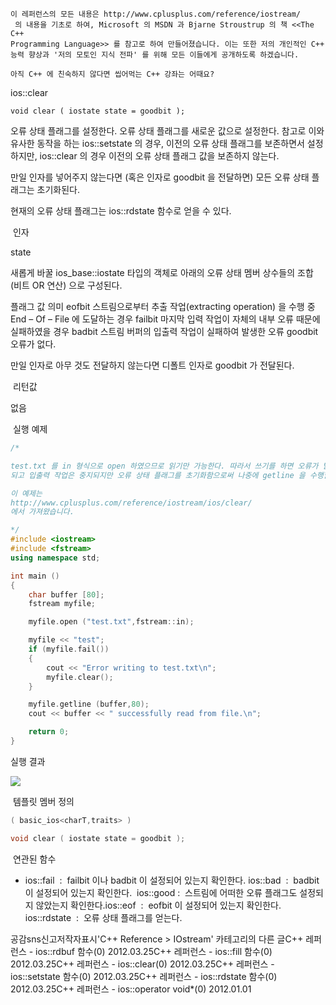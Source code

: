 

```warning
이 레퍼런스의 모든 내용은 http://www.cplusplus.com/reference/iostream/
 의 내용을 기초로 하여, Microsoft 의 MSDN 과 Bjarne Stroustrup 의 책 <<The C++ 
Programming Language>> 를 참고로 하여 만들어졌습니다. 이는 또한 저의 개인적인 C++ 능력 향상과 '저의 모토인 지식 전파' 를 위해 모든 이들에게 공개하도록 하겠습니다.
```

```info
아직 C++ 에 친숙하지 않다면 씹어먹는 C++ 강좌는 어때요?
```

ios::clear

```info
void clear ( iostate state = goodbit );
```


오류 상태 플래그를 설정한다.
오류 상태 플래그를 새로운 값으로 설정한다. 참고로 이와 유사한 동작을 하는 ios::setstate 의 경우, 이전의 오류 상태 플래그를 보존하면서 설정하지만, ios::clear 의 경우 이전의 오류 상태 플래그 값을 보존하지 않는다.

만일 인자를 넣어주지 않는다면 (혹은 인자로 goodbit 을 전달하면) 모든 오류 상태 플래그는 초기화된다.

현재의 오류 상태 플래그는 ios::rdstate 함수로 얻을 수 있다. 

 인자


state

새롭게 바꿀 ios_base::iostate 타입의 객체로 아래의 오류 상태 멤버 상수들의 조합 (비트 OR 연산) 으로 구성된다.




플래그 값
의미
eofbit
스트림으로부터 추출 작업(extracting operation) 을 수행 중 End – Of –  File 에 도달하는 경우
failbit
마지막 입력 작업이 자체의 내부 오류 때문에 실패하였을  경우 
badbit
스트림 버퍼의 입출력 작업이 실패하여 발생한 오류
goodbit
오류가 없다. 

만일 인자로 아무 것도 전달하지 않는다면 디폴트 인자로 goodbit 가 전달된다. 


 리턴값


없음

 실행 예제

```cpp
/*

test.txt 를 in 형식으로 open 하였으므로 읽기만 가능한다. 따라서 쓰기를 하면 오류가 발생하므로 myfile.fail() 이 true 가
되고 입출력 작업은 중지되지만 오류 상태 플래그를 초기화함으로써 나중에 getline 을 수행할 수 있게 된다.

이 예제는
http://www.cplusplus.com/reference/iostream/ios/clear/
에서 가져왔습니다.

*/
#include <iostream>
#include <fstream>
using namespace std;

int main () 
{
    char buffer [80];
    fstream myfile;

    myfile.open ("test.txt",fstream::in);

    myfile << "test";
    if (myfile.fail())
    {
        cout << "Error writing to test.txt\n";
        myfile.clear();
    }

    myfile.getline (buffer,80);
    cout << buffer << " successfully read from file.\n";

    return 0;
}
```


실행 결과

![](http://img1.daumcdn.net/thumb/R1920x0/?fname=http%3A%2F%2Fcfile22.uf.tistory.com%2Fimage%2F182B374B4F6E75AF1F5F53)


 템플릿 멤버 정의


```cpp
( basic_ios<charT,traits> )

void clear ( iostate state = goodbit );
```


 연관된 함수

* ios::fail  :  failbit 이나 badbit 이 설정되어 있는지 확인한다. 
ios::bad  :  badbit 이 설정되어 있는지 확인한다.  
ios::good :  스트림에 어떠한 오류 플래그도 설정되지 않았는지 확인한다.ios::eof  :  eofbit 이 설정되어 있는지 확인한다. 
ios::rdstate  :  오류 상태 플래그를 얻는다. 

공감sns신고저작자표시'C++ Reference > IOstream' 카테고리의 다른 글C++ 레퍼런스 - ios::rdbuf 함수(0)
2012.03.25C++ 레퍼런스 - ios::fill 함수(0)
2012.03.25C++ 레퍼런스 - ios::clear(0)
2012.03.25C++ 레퍼런스 - ios::setstate 함수(0)
2012.03.25C++ 레퍼런스 - ios::rdstate 함수(0)
2012.03.25C++ 레퍼런스 - ios::operator void*(0)
2012.01.01

